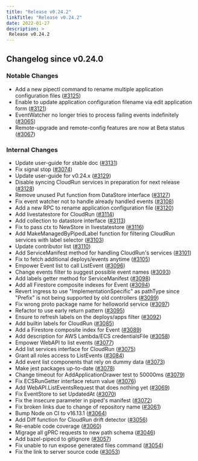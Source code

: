 ```yaml
---
title: "Release v0.24.2"
linkTitle: "Release v0.24.2"
date: 2022-01-27
description: >
 Release v0.24.2
---
```


## Changelog since v0.24.0

### Notable Changes
* Add a new pipectl command to rename multiple application configuration files ([#3125](https://github.com/pipe-cd/pipecd/pull/3125))
* Enable to update application configuration filename via edit application form ([#3121](https://github.com/pipe-cd/pipecd/pull/3121))
* EventWatcher no longer tries to process failing events indefinitely ([#3065](https://github.com/pipe-cd/pipecd/pull/3065))
* Remote-upgrade and remote-config features are now at Beta status ([#3067](https://github.com/pipe-cd/pipecd/pull/3067))

### Internal Changes
* Update user-guide for stable doc ([#3131](https://github.com/pipe-cd/pipecd/pull/3131))
* Fix signal stop ([#3074](https://github.com/pipe-cd/pipecd/pull/3074))
* Update user-guide for v0.24.x ([#3129](https://github.com/pipe-cd/pipecd/pull/3129))
* Disable syncing CloudRun services in preparation for next release ([#3128](https://github.com/pipe-cd/pipecd/pull/3128))
* Remove unused Put function from DataStore interface ([#3127](https://github.com/pipe-cd/pipecd/pull/3127))
* Fix event watcher not to handle already handled events ([#3108](https://github.com/pipe-cd/pipecd/pull/3108))
* Add a new RPC to rename application configuration file ([#3120](https://github.com/pipe-cd/pipecd/pull/3120))
* Add livestatestore for CloudRun ([#3114](https://github.com/pipe-cd/pipecd/pull/3114))
* Add collection to datastore interface ([#3113](https://github.com/pipe-cd/pipecd/pull/3113))
* Fix to pass ctx to NewStore in livestatestore ([#3116](https://github.com/pipe-cd/pipecd/pull/3116))
* Add MakeManagedByPipedLabel function for filtering CloudRun services with label selector ([#3103](https://github.com/pipe-cd/pipecd/pull/3103))
* Update contributor list ([#3110](https://github.com/pipe-cd/pipecd/pull/3110))
* Add ServiceManifest method for handling CloudRun's services ([#3101](https://github.com/pipe-cd/pipecd/pull/3101))
* Fix to fetch additional deploys/events anytime ([#3105](https://github.com/pipe-cd/pipecd/pull/3105))
* Empower Event list to call ListEvent ([#3096](https://github.com/pipe-cd/pipecd/pull/3096))
* Change events filter to suggest possible event names ([#3093](https://github.com/pipe-cd/pipecd/pull/3093))
* Add labels getter method for ServiceManifest ([#3098](https://github.com/pipe-cd/pipecd/pull/3098))
* Add all Firestore composite indexes for Event ([#3094](https://github.com/pipe-cd/pipecd/pull/3094))
* Revert ingress to use "ImplementationSpecific" as pathType since "Prefix" is not being supported by old controllers ([#3099](https://github.com/pipe-cd/pipecd/pull/3099))
* Fix wrong proto package name for helloworld service ([#3097](https://github.com/pipe-cd/pipecd/pull/3097))
* Refactor to use early return pattern ([#3095](https://github.com/pipe-cd/pipecd/pull/3095))
* Ensure to refresh labels on the deploys/apps filter ([#3092](https://github.com/pipe-cd/pipecd/pull/3092))
* Add builtin labels for CloudRun ([#3085](https://github.com/pipe-cd/pipecd/pull/3085))
* Add a Firestore composite index for Event ([#3089](https://github.com/pipe-cd/pipecd/pull/3089))
* Add description for AWS Lambda/ECS credentialsFile ([#3058](https://github.com/pipe-cd/pipecd/pull/3058))
* Empower WebAPI to list events ([#3077](https://github.com/pipe-cd/pipecd/pull/3077))
* Add list services interface for CloudRun ([#3075](https://github.com/pipe-cd/pipecd/pull/3075))
* Grant all roles access to ListEvents ([#3084](https://github.com/pipe-cd/pipecd/pull/3084))
* Add event list components that rely on dummy data ([#3073](https://github.com/pipe-cd/pipecd/pull/3073))
* Make jest packages up-to-date ([#3078](https://github.com/pipe-cd/pipecd/pull/3078))
* Change timeout for AddApplicationDrawer test to 50000ms ([#3079](https://github.com/pipe-cd/pipecd/pull/3079))
* Fix ECSRunGetter interface return value ([#3076](https://github.com/pipe-cd/pipecd/pull/3076))
* Add WebAPI.ListEventsRequest that does nothing yet ([#3069](https://github.com/pipe-cd/pipecd/pull/3069))
* Fix EventStore to set UpdatedAt ([#3070](https://github.com/pipe-cd/pipecd/pull/3070))
* Fix the insecure parameter in piped's manifest ([#3072](https://github.com/pipe-cd/pipecd/pull/3072))
* Fix broken links due to change of repository name ([#3061](https://github.com/pipe-cd/pipecd/pull/3061))
* Bump Node on CI to v16.13.1 ([#3064](https://github.com/pipe-cd/pipecd/pull/3064))
* Add Diff function for CloudRun drift detector ([#3056](https://github.com/pipe-cd/pipecd/pull/3056))
* Re-enable code coverage ([#3060](https://github.com/pipe-cd/pipecd/pull/3060))
* Migrage all gPRC requests to new path schema ([#3046](https://github.com/pipe-cd/pipecd/pull/3046))
* Add bazel-pipecd to gitignore ([#3057](https://github.com/pipe-cd/pipecd/pull/3057))
* Fix unable to run expose generated files command ([#3054](https://github.com/pipe-cd/pipecd/pull/3054))
* Fix the link to server source code ([#3053](https://github.com/pipe-cd/pipecd/pull/3053))
